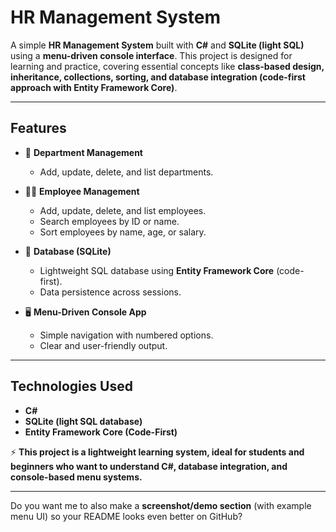# HR Management System

A simple **HR Management System** built with **C#** and **SQLite (light SQL)** using a **menu-driven console interface**.
This project is designed for learning and practice, covering essential concepts like **class-based design, inheritance, collections, sorting, and database integration (code-first approach with Entity Framework Core)**.

---

## Features

* 🏢 **Department Management**

  * Add, update, delete, and list departments.

* 👨‍💼 **Employee Management**

  * Add, update, delete, and list employees.
  * Search employees by ID or name.
  * Sort employees by name, age, or salary.

* 💾 **Database (SQLite)**

  * Lightweight SQL database using **Entity Framework Core** (code-first).
  * Data persistence across sessions.

* 🖥 **Menu-Driven Console App**

  * Simple navigation with numbered options.
  * Clear and user-friendly output.

---

## Technologies Used

* **C#**
* **SQLite (light SQL database)**
* **Entity Framework Core (Code-First)**


⚡ **This project is a lightweight learning system, ideal for students and beginners who want to understand C#, database integration, and console-based menu systems.**

---

Do you want me to also make a **screenshot/demo section** (with example menu UI) so your README looks even better on GitHub?
